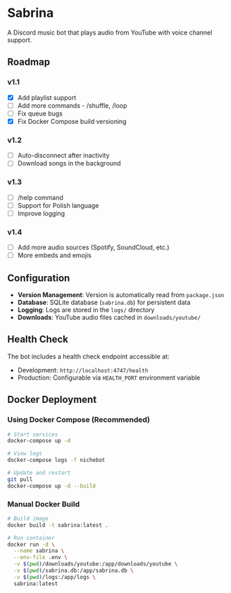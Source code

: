 # Sabrina

A Discord music bot that plays audio from YouTube with voice channel support.

## Roadmap

### v1.1
- [x] Add playlist support
- [ ] Add more commands - /shuffle, /loop
- [ ] Fix queue bugs
- [x] Fix Docker Compose build versioning

### v1.2
- [ ] Auto-disconnect after inactivity
- [ ] Download songs in the background

### v1.3
- [ ] /help command
- [ ] Support for Polish language
- [ ] Improve logging

### v1.4
- [ ] Add more audio sources (Spotify, SoundCloud, etc.)
- [ ] More embeds and emojis

## Configuration

- **Version Management**: Version is automatically read from `package.json`
- **Database**: SQLite database (`sabrina.db`) for persistent data
- **Logging**: Logs are stored in the `logs/` directory
- **Downloads**: YouTube audio files cached in `downloads/youtube/`

## Health Check

The bot includes a health check endpoint accessible at:

- Development: `http://localhost:4747/health`
- Production: Configurable via `HEALTH_PORT` environment variable

## Docker Deployment

### Using Docker Compose (Recommended)

```bash
# Start services
docker-compose up -d

# View logs
docker-compose logs -f nichebot

# Update and restart
git pull
docker-compose up -d --build
```

### Manual Docker Build

```bash
# Build image
docker build -t sabrina:latest .

# Run container
docker run -d \
  --name sabrina \
  --env-file .env \
  -v $(pwd)/downloads/youtube:/app/downloads/youtube \
  -v $(pwd)/sabrina.db:/app/sabrina.db \
  -v $(pwd)/logs:/app/logs \
  sabrina:latest
```
